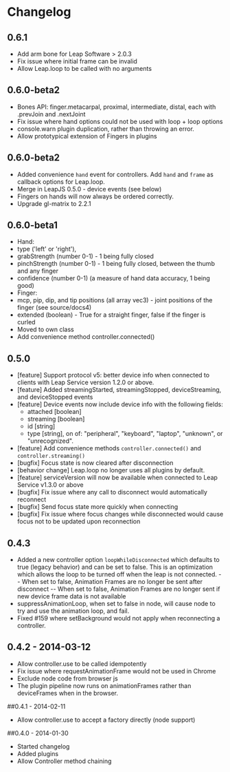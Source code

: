 # Changelog

## 0.6.1
 - Add arm bone for Leap Software > 2.0.3
 - Fix issue where initial frame can be invalid
 - Allow Leap.loop to be called with no arguments


## 0.6.0-beta2
 - Bones API: finger.metacarpal, proximal, intermediate, distal, each with .prevJoin and .nextJoint
 - Fix issue where hand options could not be used with loop + loop options
 - console.warn plugin duplication, rather than throwing an error.
 - Allow prototypical extension of Fingers in plugins


## 0.6.0-beta2
 - Added convenience `hand` event for controllers.  Add `hand` and `frame` as callback options for Leap.loop.
 - Merge in LeapJS 0.5.0 - device events (see below)
 - Fingers on hands will now always be ordered correctly.
 - Upgrade gl-matrix to 2.2.1


## 0.6.0-beta1
 - Hand:
  - type ('left' or 'right'),
  - grabStrength (number 0-1) - 1 being fully closed
  - pinchStrength (number 0-1) - 1 being fully closed, between the thumb and any finger
  - confidence (number 0-1) (a measure of hand data accuracy, 1 being good)
 - Finger:
  - mcp, pip, dip, and tip positions (all array vec3) - joint positions of the finger (see source/docs4)
  - extended (boolean) - True for a straight finger, false if the finger is curled
  - Moved to own class
 - Add convenience method controller.connected()

## 0.5.0
 - [feature] Support protocol v5: better device info when connected to clients with Leap Service version 1.2.0 or above.
 - [feature] Added streamingStarted, streamingStopped, deviceStreaming, and deviceStopped events
 - [feature] Device events now include device info with the following fields:
    - attached [boolean]
    - streaming [boolean]
    - id [string]
    - type [string], on of: "peripheral", "keyboard", "laptop", "unknown", or "unrecognized".
 - [feature] Add convenience methods `controller.connected()` and `controller.streaming()`
 - [bugfix] Focus state is now cleared after disconnection
 - [behavior change] Leap.loop no longer uses all plugins by default.
 - [feature] serviceVersion will now be available when connected to Leap Service v1.3.0 or above
 - [bugfix] Fix issue where any call to disconnect would automatically reconnect
 - [bugfix] Send focus state more quickly when connecting
 - [bugfix] Fix issue where focus changes while disconnected would cause focus not to be updated upon reconnection

## 0.4.3
 - Added a new controller option `loopWhileDisconnected` which defaults to true (legacy behavior) and can be set
   to false.  This is an optimization which allows the loop to be turned off when the leap is not connected.
 -- When set to false, Animation Frames are no longer be sent after disconnect
 -- When set to false, Animation Frames are no longer sent if new device frame data is not available
 - suppressAnimationLoop, when set to false in node, will cause node to try and use the animation loop, and fail.
 - Fixed #159 where setBackground would not apply when reconnecting a controller.

## 0.4.2 - 2014-03-12
 - Allow controller.use to be called idempotently
 - Fix issue where requestAnimationFrame would not be used in Chrome
 - Exclude node code from browser js
 - The plugin pipeline now runs on animationFrames rather than deviceFrames when in the browser.

##0.4.1 - 2014-02-11
 - Allow controller.use to accept a factory directly (node support)

##0.4.0 - 2014-01-30
 - Started changelog
 - Added plugins
 - Allow Controller method chaining